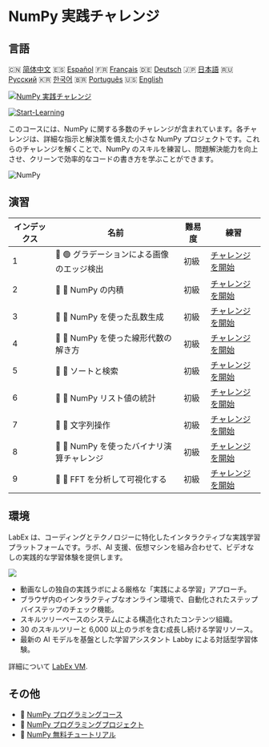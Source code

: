 # NumPy 実践チャレンジ

## 言語

🇨🇳 [简体中文](README_zh.md) 🇪🇸 [Español](README_es.md) 🇫🇷 [Français](README_fr.md) 🇩🇪 [Deutsch](README_de.md) 🇯🇵 [日本語](README_ja.md) 🇷🇺 [Русский](README_ru.md) 🇰🇷 [한국어](README_ko.md) 🇧🇷 [Português](README_pt.md) 🇺🇸 [English](README.md) 

[![NumPy 実践チャレンジ](https://cover-creator.labex.io/numpy-practice-challenges.png?lang=ja)](https://labex.io/ja/courses/numpy-practice-challenges)

[![Start-Learning](https://img.shields.io/badge/Start-Learning-whitesmoke?style=for-the-badge)](https://labex.io/ja/courses/numpy-practice-challenges)

このコースには、NumPy に関する多数のチャレンジが含まれています。各チャレンジは、詳細な指示と解決策を備えた小さな NumPy プロジェクトです。これらのチャレンジを解くことで、NumPy のスキルを練習し、問題解決能力を向上させ、クリーンで効率的なコードの書き方を学ぶことができます。

![NumPy](https://img.shields.io/badge/NumPy-whitesmoke?style=for-the-badge&logo=numpy)


## 演習

|   インデックス | 名前                                       | 難易度   | 練習                                                                                                                         |
|----------------|--------------------------------------------|----------|------------------------------------------------------------------------------------------------------------------------------|
|              1 | 🎯 🟢 グラデーションによる画像のエッジ検出 | 初級     | <a target='_blank' href='https://labex.io/ja/labs/numpy-find-image-edges-by-gradients-259151'>チャレンジを開始</a>           |
|              2 | 🎯 🔵 NumPy の内積                         | 初級     | <a target='_blank' href='https://labex.io/ja/labs/python-numpy-dot-product-8737'>チャレンジを開始</a>                        |
|              3 | 🎯 🔵 NumPy を使った乱数生成               | 初級     | <a target='_blank' href='https://labex.io/ja/labs/python-random-number-generation-with-numpy-34635'>チャレンジを開始</a>     |
|              4 | 🎯 🔵 NumPy を使った線形代数の解き方       | 初級     | <a target='_blank' href='https://labex.io/ja/labs/python-linear-algebra-solving-with-numpy-8000'>チャレンジを開始</a>        |
|              5 | 🎯 🔵 ソートと検索                         | 初級     | <a target='_blank' href='https://labex.io/ja/labs/python-sorting-and-searching-154566'>チャレンジを開始</a>                  |
|              6 | 🎯 🔵 NumPy リスト値の統計                 | 初級     | <a target='_blank' href='https://labex.io/ja/labs/python-numpy-list-value-statistics-664'>チャレンジを開始</a>               |
|              7 | 🎯 🔵 文字列操作                           | 初級     | <a target='_blank' href='https://labex.io/ja/labs/python-string-operations-148882'>チャレンジを開始</a>                      |
|              8 | 🎯 🔵 NumPy を使ったバイナリ演算チャレンジ | 初級     | <a target='_blank' href='https://labex.io/ja/labs/python-binary-operations-challenge-with-numpy-153823'>チャレンジを開始</a> |
|              9 | 🎯 🔵 FFT を分析して可視化する             | 初級     | <a target='_blank' href='https://labex.io/ja/labs/python-analyze-and-visualize-fft-55715'>チャレンジを開始</a>               |

## 環境

LabEx は、コーディングとテクノロジーに特化したインタラクティブな実践学習プラットフォームです。ラボ、AI 支援、仮想マシンを組み合わせて、ビデオなしの実践的な学習体験を提供します。

![](https://tutorial-screenshot.getvm.io/images/vm-1725247253.png)

- 動画なしの独自の実践ラボによる厳格な「実践による学習」アプローチ。
- ブラウザ内のインタラクティブなオンライン環境で、自動化されたステップバイステップのチェック機能。
- スキルツリーベースのシステムによる構造化されたコンテンツ組織。
- 30 のスキルツリーと 6,000 以上のラボを含む成長し続ける学習リソース。
- 最新の AI モデルを基盤とした学習アシスタント Labby による対話型学習体験。

詳細について [LabEx VM](https://support.labex.io/using-labex/virtual-machine).

## その他

- 🔗 [NumPy プログラミングコース](https://github.com/labex-labs/awesome-programming-courses)
- 🔗 [NumPy プログラミングプロジェクト](https://github.com/labex-labs/awesome-programming-projects)
- 🔗 [NumPy 無料チュートリアル](https://github.com/labex-labs/numpy-free-tutorials)

